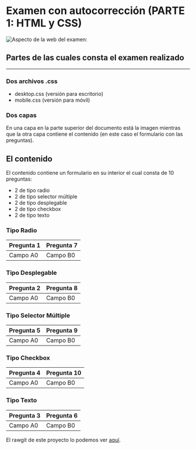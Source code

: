 # Examen con autocorrección (PARTE 1: HTML y CSS)
![Aspecto de la web del examen:](https://github.com/sergjime/Examen-parte1/blob/master/img/aspecto_test.jpg)
## Partes de las cuales consta el examen realizado
------------------------------------------------------------------------------
### Dos archivos .css
- desktop.css (versión para escritorio)
- mobile.css (versión para móvil)
### Dos capas
En una capa en la parte superior del documento está la imagen mientras que la otra capa contiene el contenido (en este caso el formulario con las preguntas).
## El contenido
El contenido contiene un formulario en su interior el cual consta de 10 preguntas:
- 2 de tipo radio
- 2 de tipo selector múltiple
- 2 de tipo desplegable
- 2 de tipo checkbox
- 2 de tipo texto
### Tipo Radio
| **Pregunta 1** | **Pregunta 7** |
| ---------- | ---------- |
| Campo A0   | Campo B0   |
### Tipo Desplegable
| **Pregunta 2** | **Pregunta 8** |
| ---------- | ---------- |
| Campo A0   | Campo B0   |
### Tipo Selector Múltiple
| **Pregunta 5** | **Pregunta 9** |
| ---------- | ---------- |
| Campo A0   | Campo B0   |
### Tipo Checkbox
| **Pregunta 4** | **Pregunta 10** |
| ---------- | ---------- |
| Campo A0   | Campo B0   |
### Tipo Texto
| **Pregunta 3** | **Pregunta 6** |
| ---------- | ---------- |
| Campo A0   | Campo B0   |


El rawgit de este proyecto lo podemos ver [aquí](https://rawgit.com/sergjime/Examen-parte1/master/index.html).
